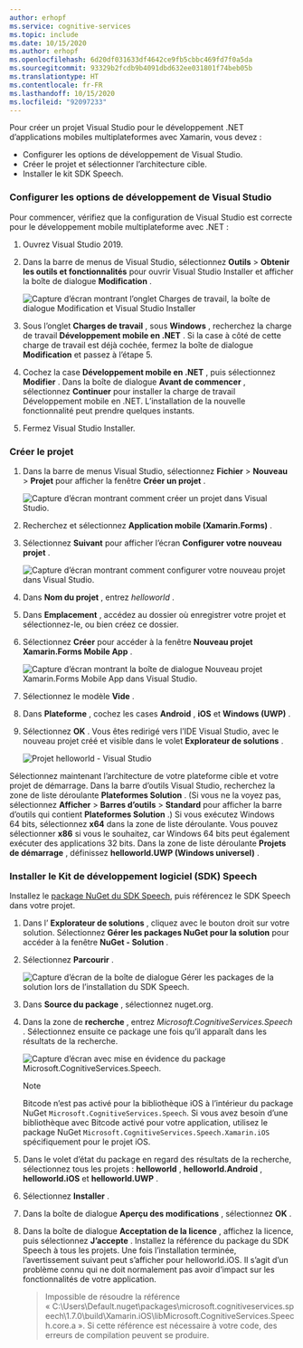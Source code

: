 ```yaml
---
author: erhopf
ms.service: cognitive-services
ms.topic: include
ms.date: 10/15/2020
ms.author: erhopf
ms.openlocfilehash: 6d20df031633df4642ce9fb5cbbc469fd7f0a5da
ms.sourcegitcommit: 93329b2fcdb9b4091dbd632ee031801f74beb05b
ms.translationtype: HT
ms.contentlocale: fr-FR
ms.lasthandoff: 10/15/2020
ms.locfileid: "92097233"
---
```

Pour créer un projet Visual Studio pour le développement .NET d’applications mobiles multiplateformes avec Xamarin, vous devez :
- Configurer les options de développement de Visual Studio.
- Créer le projet et sélectionner l’architecture cible. 
- Installer le kit SDK Speech.

### <a name="set-up-visual-studio-development-options"></a>Configurer les options de développement de Visual Studio

Pour commencer, vérifiez que la configuration de Visual Studio est correcte pour le développement mobile multiplateforme avec .NET :

1. Ouvrez Visual Studio 2019.

1. Dans la barre de menus de Visual Studio, sélectionnez **Outils** > **Obtenir les outils et fonctionnalités** pour ouvrir Visual Studio Installer et afficher la boîte de dialogue **Modification** .

   ![Capture d’écran montrant l’onglet Charges de travail, la boîte de dialogue Modification et Visual Studio Installer](../articles/cognitive-services/Speech-Service/media/sdk/vs-enable-xamarin-workload.png)

1. Sous l’onglet **Charges de travail** , sous **Windows** , recherchez la charge de travail **Développement mobile en .NET** . Si la case à côté de cette charge de travail est déjà cochée, fermez la boîte de dialogue **Modification** et passez à l’étape 5.

1. Cochez la case **Développement mobile en .NET** , puis sélectionnez **Modifier** . Dans la boîte de dialogue **Avant de commencer** , sélectionnez **Continuer** pour installer la charge de travail Développement mobile en .NET. L’installation de la nouvelle fonctionnalité peut prendre quelques instants.

1. Fermez Visual Studio Installer.

### <a name="create-the-project"></a>Créer le projet

1. Dans la barre de menus Visual Studio, sélectionnez **Fichier** > **Nouveau** > **Projet** pour afficher la fenêtre **Créer un projet** .

   ![Capture d’écran montrant comment créer un projet dans Visual Studio.](../articles/cognitive-services/Speech-Service/media/sdk/vs-enable-xamarin-create-new-project.png)

1. Recherchez et sélectionnez **Application mobile (Xamarin.Forms)** .

1. Sélectionnez **Suivant** pour afficher l’écran **Configurer votre nouveau projet** .

   ![Capture d’écran montrant comment configurer votre nouveau projet dans Visual Studio.](../articles/cognitive-services/Speech-Service/media/sdk/vs-enable-xamarin-configure-your-new-project.png)

1. Dans **Nom du projet** , entrez *helloworld* .

1. Dans **Emplacement** , accédez au dossier où enregistrer votre projet et sélectionnez-le, ou bien créez ce dossier.

1. Sélectionnez **Créer** pour accéder à la fenêtre **Nouveau projet Xamarin.Forms Mobile App** .

   ![Capture d’écran montrant la boîte de dialogue Nouveau projet Xamarin.Forms Mobile App dans Visual Studio.](../articles/cognitive-services/Speech-Service/media/sdk/qs-csharp-xamarin-new-xamarin-project.png)

1. Sélectionnez le modèle **Vide** .

1. Dans **Plateforme** , cochez les cases **Android** , **iOS** et **Windows (UWP)** .

1. Sélectionnez **OK** . Vous êtes redirigé vers l’IDE Visual Studio, avec le nouveau projet créé et visible dans le volet **Explorateur de solutions** .

   ![Projet helloworld - Visual Studio](../articles/cognitive-services/Speech-Service/media/sdk/vs-enable-xamarin-helloworld.png)

Sélectionnez maintenant l’architecture de votre plateforme cible et votre projet de démarrage. Dans la barre d’outils Visual Studio, recherchez la zone de liste déroulante **Plateformes Solution** . (Si vous ne la voyez pas, sélectionnez **Afficher** > **Barres d’outils** > **Standard** pour afficher la barre d’outils qui contient **Plateformes Solution** .) Si vous exécutez Windows 64 bits, sélectionnez **x64** dans la zone de liste déroulante. Vous pouvez sélectionner **x86** si vous le souhaitez, car Windows 64 bits peut également exécuter des applications 32 bits. Dans la zone de liste déroulante **Projets de démarrage** , définissez **helloworld.UWP (Windows universel)** .

### <a name="install-the-speech-sdk"></a>Installer le Kit de développement logiciel (SDK) Speech

Installez le [package NuGet du SDK Speech](https://aka.ms/csspeech/nuget), puis référencez le SDK Speech dans votre projet.

1. Dans l’ **Explorateur de solutions** , cliquez avec le bouton droit sur votre solution. Sélectionnez **Gérer les packages NuGet pour la solution** pour accéder à la fenêtre **NuGet - Solution** .

1. Sélectionnez **Parcourir** .

   ![Capture d’écran de la boîte de dialogue Gérer les packages de la solution lors de l’installation du SDK Speech.](../articles/cognitive-services/Speech-Service/media/sdk/vs-enable-uwp-nuget-solution-browse.png)

1. Dans **Source du package** , sélectionnez nuget.org.

1. Dans la zone de **recherche** , entrez *Microsoft.CognitiveServices.Speech* . Sélectionnez ensuite ce package une fois qu’il apparaît dans les résultats de la recherche.

   ![Capture d’écran avec mise en évidence du package Microsoft.CognitiveServices.Speech.](../articles/cognitive-services/Speech-Service/media/sdk/qs-csharp-xamarin-nuget-install.png)

   > [!NOTE] 
   > Bitcode n’est pas activé pour la bibliothèque iOS à l’intérieur du package NuGet `Microsoft.CognitiveServices.Speech`. Si vous avez besoin d’une bibliothèque avec Bitcode activé pour votre application, utilisez le package NuGet `Microsoft.CognitiveServices.Speech.Xamarin.iOS` spécifiquement pour le projet iOS.

1. Dans le volet d’état du package en regard des résultats de la recherche, sélectionnez tous les projets : **helloworld** , **helloworld.Android** , **helloworld.iOS** et **helloworld.UWP** .

1. Sélectionnez **Installer** .

1. Dans la boîte de dialogue **Aperçu des modifications** , sélectionnez **OK** .

1. Dans la boîte de dialogue **Acceptation de la licence** , affichez la licence, puis sélectionnez **J’accepte** . Installez la référence du package du SDK Speech à tous les projets. Une fois l’installation terminée, l’avertissement suivant peut s’afficher pour helloworld.iOS. Il s’agit d’un problème connu qui ne doit normalement pas avoir d’impact sur les fonctionnalités de votre application.

   > Impossible de résoudre la référence « C:\Users\Default\.nuget\packages\microsoft.cognitiveservices.speech\1.7.0\build\Xamarin.iOS\libMicrosoft.CognitiveServices.Speech.core.a ». Si cette référence est nécessaire à votre code, des erreurs de compilation peuvent se produire.
